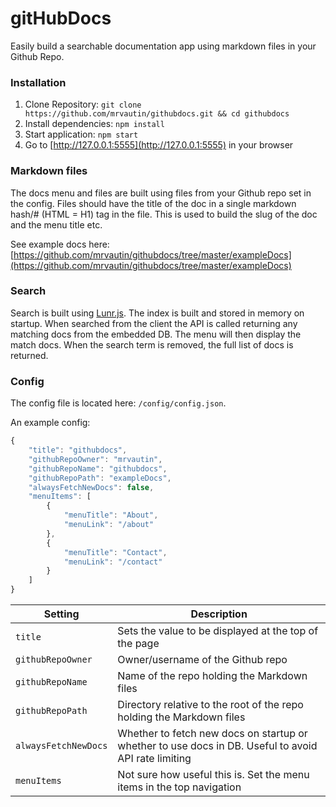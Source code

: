 # gitHubDocs

Easily build a searchable documentation app using markdown files in your Github Repo.

### Installation

1. Clone Repository: `git clone https://github.com/mrvautin/githubdocs.git && cd githubdocs`
2. Install dependencies: `npm install`
3. Start application: `npm start`
4. Go to  [http://127.0.0.1:5555](http://127.0.0.1:5555) in your browser

### Markdown files

The docs menu and files are built using files from your Github repo set in the config. Files should have the title of the doc in a single markdown hash/# (HTML = H1) tag in the file. This is used to build the slug of the doc and the menu title etc.

See example docs here: [https://github.com/mrvautin/githubdocs/tree/master/exampleDocs](https://github.com/mrvautin/githubdocs/tree/master/exampleDocs)

### Search

Search is built using [Lunr.js](https://github.com/olivernn/lunr.js/). The index is built and stored in memory on startup. When searched from the client the API is called returning any matching docs from the embedded DB. The menu will then display the match docs. When the search term is removed, the full list of docs is returned.

### Config

The config file is located here: `/config/config.json`.

An example config:

``` javascript
{
    "title": "githubdocs",
    "githubRepoOwner": "mrvautin",
    "githubRepoName": "githubdocs",
    "githubRepoPath": "exampleDocs",
    "alwaysFetchNewDocs": false,
    "menuItems": [
        {
            "menuTitle": "About",
            "menuLink": "/about"
        },
        {
            "menuTitle": "Contact",
            "menuLink": "/contact"
        }
    ]
}
```


|Setting|Description|
|--- |--- |
|`title`|Sets the value to be displayed at the top of the page|
|`githubRepoOwner`|Owner/username of the Github repo|
|`githubRepoName`|Name of the repo holding the Markdown files|
|`githubRepoPath`|Directory relative to the root of the repo holding the Markdown files|
|`alwaysFetchNewDocs`|Whether to fetch new docs on startup or whether to use docs in DB. Useful to avoid API rate limiting|
|`menuItems`|Not sure how useful this is. Set the menu items in the top navigation|